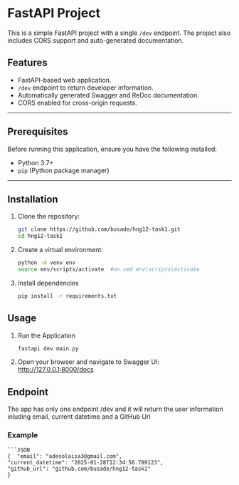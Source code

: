 # FastAPI Project

This is a simple FastAPI project with a single `/dev` endpoint. The project also includes CORS support and auto-generated documentation.

## Features

- FastAPI-based web application.
- `/dev` endpoint to return developer information.
- Automatically generated Swagger and ReDoc documentation.
- CORS enabled for cross-origin requests.

---

## Prerequisites

Before running this application, ensure you have the following installed:

- Python 3.7+
- `pip` (Python package manager)

---

## Installation

1. Clone the repository:
   ```bash
   git clone https://github.com/busade/hng12-task1.git
   cd hng12-task1

2. Create a virtual environment:
    ```bash
    python -m venv env
    source env/scripts/activate  #on cmd env\scripts\activate

3. Install dependencies
    ```bash
    pip install -r requirements.txt


## Usage
1. Run the Application
    ```bash
    fastapi dev main.py
2. Open your browser and navigate to
    Swagger UI: http://127.0.0.1:8000/docs


## Endpoint
The app has only one endpoint /dev and it will return the user information inluding email, current datetime and a GitHub Url

### Example
    ```JSON
    {  "email": "adesolaisa3@gmail.com",
    "current_datetime": "2025-01-28T12:34:56.789123",
    "github_url": "github.com/busade/hng12-task1"
    }

